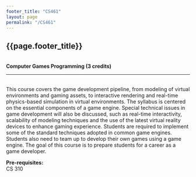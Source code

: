```yaml
---
footer_title: "CS461"
layout: page
permalink: "/CS461"
---
```


## {{page.footer_title}}
\
**Computer Games Programming (3 credits)**

---
\
This course covers the game development pipeline, from modeling of virtual environments and gaming assets, to interactive rendering and real-time physics-based simulation in virtual environments. The syllabus is centered on the essential components of a game engine. Special technical issues in game development will also be discussed, such as real-time interactivity, scalability of modeling techniques and the use of the latest virtual reality devices to enhance gaming experience. Students are required to implement some of the standard techniques adopted in common game engines. Students also need to team up to develop their own games using a game engine. The goal of this course is to prepare students for a career as a game developer.

**Pre-requisites:**
\
CS 310